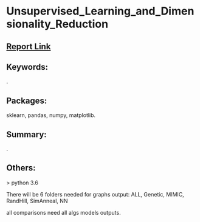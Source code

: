# Unsupervised_Learning_and_Dimensionality_Reduction

<h2><a href="https://www.dropbox.com/s/pxanerp8cfvzpye/Unsupervised%20Learning.pdf?dl=0"> Report Link </a></h2>

<h2>Keywords:</h2>
<p>.</p>

<h2>Packages:</h2>
<p>sklearn, pandas, numpy, matplotlib.</p>

<h2>Summary:</h2>
<p>.</p>

<h2>Others:</h2>
<p>> python 3.6</p>
<p>There will be 6 folders needed for graphs output: ALL, Genetic, MIMIC, RandHill, SimAnneal, NN</p>
<p>all comparisons need all algs models outputs.</p>
